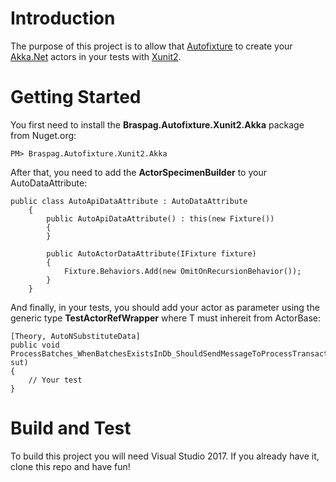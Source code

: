 # Introduction 

The purpose of this project is to allow that [Autofixture](https://github.com/AutoFixture/AutoFixture) to create your [Akka.Net](https://github.com/akkadotnet/akka.net) actors in your tests with [Xunit2](https://github.com/BraspagDevelopers/autofixture-xunit2-akka).

# Getting Started
You first need to install the **Braspag.Autofixture.Xunit2.Akka** package from Nuget.org:
```
PM> Braspag.Autofixture.Xunit2.Akka
```

After that, you need to add the **ActorSpecimenBuilder** to your AutoDataAttribute:

```
public class AutoApiDataAttribute : AutoDataAttribute
    {
        public AutoApiDataAttribute() : this(new Fixture())
        {
        }

        public AutoActorDataAttribute(IFixture fixture)
        {
            Fixture.Behaviors.Add(new OmitOnRecursionBehavior());
        }
    }
```

And finally, in your tests, you should add your actor as parameter using the generic type **TestActorRefWrapper<T>** where T must inhereit from ActorBase:

```
[Theory, AutoNSubstituteData]
public void ProcessBatches_WhenBatchesExistsInDb_ShouldSendMessageToProcessTransactionCoordinator(TestActorRefWrapper<MyActorClass> sut)
{
	// Your test
}
```

# Build and Test
To build this project you will need Visual Studio 2017. If you already have it, clone this repo and have fun!